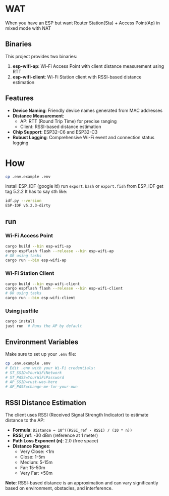 # WAT 
When you have an ESP but want Router
Station(Sta) + Access Point(Ap) in mixed mode with NAT 

## Binaries
This project provides two binaries:
1. **esp-wifi-ap**: Wi-Fi Access Point with client distance measurement using RTT
2. **esp-wifi-client**: Wi-Fi Station client with RSSI-based distance estimation

## Features
- **Device Naming**: Friendly device names generated from MAC addresses
- **Distance Measurement**: 
  - AP: RTT (Round Trip Time) for precise ranging
  - Client: RSSI-based distance estimation
- **Chip Support**: ESP32-C6 and ESP32-C3
- **Robust Logging**: Comprehensive Wi-Fi event and connection status logging

# How
```bash
cp .env.example .env
```

install ESP_IDF (google it!)
run `export.bash` or `export.fish` from ESP_IDF
get tag 5.2.2
It has to say sth like:
```bash
idf.py --version
ESP-IDF v5.2.3-dirty
```

## run

### Wi-Fi Access Point
```bash
cargo build --bin esp-wifi-ap
cargo espflash flash --release --bin esp-wifi-ap
# OR using tasks
cargo run --bin esp-wifi-ap
```

### Wi-Fi Station Client  
```bash
cargo build --bin esp-wifi-client
cargo espflash flash --release --bin esp-wifi-client
# OR using tasks  
cargo run --bin esp-wifi-client
```

### Using justfile
```bash
cargo install
just run  # Runs the AP by default
```

## Environment Variables
Make sure to set up your `.env` file:
```bash
cp .env.example .env
# Edit .env with your Wi-Fi credentials:
# ST_SSID=YourWiFiNetwork
# ST_PASS=YourWiFiPassword  
# AP_SSID=rust-was-here
# AP_PASS=change-me-for-your-own
```

## RSSI Distance Estimation
The client uses RSSI (Received Signal Strength Indicator) to estimate distance to the AP:
- **Formula**: `Distance = 10^((RSSI_ref - RSSI) / (10 * n))`
- **RSSI_ref**: -30 dBm (reference at 1 meter)
- **Path Loss Exponent (n)**: 2.0 (free space)
- **Distance Ranges**:
  - Very Close: <1m
  - Close: 1-5m  
  - Medium: 5-15m
  - Far: 15-50m
  - Very Far: >50m

**Note**: RSSI-based distance is an approximation and can vary significantly based on environment, obstacles, and interference.
